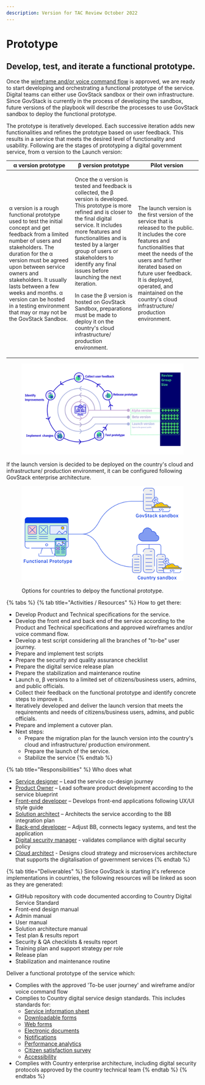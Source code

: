 ```yaml
---
description: Version for TAC Review October 2022
---
```


# Prototype

## Develop, test, and iterate a functional prototype.

Once the [wireframe ](https://govstack.gitbook.io/implementation-playbook/govstack-implementation-playbook/design-and-delivery/wireframes)[and/or voice command flow](https://govstack.gitbook.io/implementation-playbook/govstack-implementation-playbook/design-and-delivery/wireframes) is approved, we are ready to start developing and orchestrating a functional prototype of the service. Digital teams can either use GovStack sandbox or their own infrastructure. Since GovStack is currently in the process of developing the sandbox, future versions of the playbook will describe the processes to use GovStack sandbox to deploy the functional prototype.&#x20;

The prototype is iteratively developed. Each successive iteration adds new functionalities and refines the prototype based on user feedback. This results in a service that meets the desired level of functionality and usability. Following are the stages of prototyping a digital government service, from α version to the Launch version:

| α version prototype                                                                                                                                                                                                                                                                                                                                                                     | β version prototype                                                                                                                                                                                                                                                                                                                                                                                                                                                                                             | Pilot version                                                                                                                                                                                                                                                                                                                         |
| --------------------------------------------------------------------------------------------------------------------------------------------------------------------------------------------------------------------------------------------------------------------------------------------------------------------------------------------------------------------------------------- | --------------------------------------------------------------------------------------------------------------------------------------------------------------------------------------------------------------------------------------------------------------------------------------------------------------------------------------------------------------------------------------------------------------------------------------------------------------------------------------------------------------- | ------------------------------------------------------------------------------------------------------------------------------------------------------------------------------------------------------------------------------------------------------------------------------------------------------------------------------------- |
| α version is a rough functional prototype used to test the initial concept and get feedback from a limited number of users and stakeholders. The duration for the α version must be agreed upon between service owners and stakeholders. It usually lasts between a few weeks and months. α version can be hosted in a testing environment that may or may not be the GovStack Sandbox. | <p>Once the α version is tested and feedback is collected, the β version is developed. This prototype is more refined and is closer to the final digital service. It includes more features and functionalities and is tested by a larger group of users or stakeholders to identify any final issues before launching the next iteration.</p><p>In case the β version is hosted on GovStack Sandbox, preparations must be made to deploy it on the country's cloud infrastructure/ production environment.</p> | The launch version is the first version of the service that is released to the public. It includes the core features and functionalities that meet the needs of the users and further iterated based on future user feedback. It is deployed, operated, and maintained on the country's cloud infrastructure/ production environment. |



<figure><img src="../../.gitbook/assets/Protype (8).png" alt=""><figcaption></figcaption></figure>

If the launch version is decided to be deployed on the country's cloud and infrastructure/ production environment, it can be configured following GovStack enterprise architecture.

<figure><img src="../../.gitbook/assets/53.-Functional-prototype.jpg" alt=""><figcaption><p>Options for countries to delpoy the functional prototype.</p></figcaption></figure>

{% tabs %}
{% tab title="Activities  / Resources" %}
How to get there:

* Develop Product and Technical specifications for the service.
* Develop the front end and back end of the service according to the Product and Technical specifications and approved wireframes and/or voice command flow. &#x20;
* Develop a test script considering all the branches of "to-be" user journey. &#x20;
* Prepare and implement test scripts
* Prepare the security and quality assurance checklist &#x20;
* Prepare the digital service release plan &#x20;
* Prepare the stabilization and maintenance routine &#x20;
* Launch α, β versions to a limited set of citizens/business users, admins, and public officials.&#x20;
* Collect their feedback on the functional prototype and identify concrete steps to improve it.
* Iteratively developed and deliver the launch version that meets the requirements and needs of citizens/business users, admins, and public officials.
* Prepare and implement a cutover plan.
* Next steps:
  * Prepare the migration plan for the launch version into the country's cloud and infrastructure/ production environment.&#x20;
  * Prepare the launch of the service.
  * Stabilize the service
{% endtab %}

{% tab title="Responsibilities" %}
Who does what

* [Service designer](https://govstack.gitbook.io/implementation-playbook/govstack-implementation-playbook/annex/govstack-user-profiles-taxonomy#service-designer) – Lead the service co-design journey&#x20;
* [Product Owner](http://localhost:5000/o/pxmRWOPoaU8fUAbbcrus/s/zdXe8NbIMZIv5sydPBf6/) – Lead software product development according  to the service blueprint &#x20;
* [Front-end developer](https://govstack.gitbook.io/implementation-playbook/govstack-implementation-playbook/annex/govstack-user-profiles-taxonomy#front-end-developer) – Develops front-end applications following UX/UI style guide &#x20;
* [Solution architect](https://govstack.gitbook.io/implementation-playbook/govstack-implementation-playbook/annex/govstack-user-profiles-taxonomy#solution-architect) – Architects the service according to the BB integration plan &#x20;
* [Back-end developer](https://govstack.gitbook.io/implementation-playbook/govstack-implementation-playbook/annex/govstack-user-profiles-taxonomy#back-end-developers) –  Adjust BB, connects legacy systems, and test the application&#x20;
* [Digital security manager](https://govstack.gitbook.io/implementation-playbook/govstack-implementation-playbook/annex/govstack-user-profiles-taxonomy#digital-security-manager) - validates compliance with digital security policy
* [Cloud architect](https://govstack.gitbook.io/implementation-playbook/govstack-implementation-playbook/annex/govstack-user-profiles-taxonomy#cloud-architect) - Designs cloud strategy and microservices architecture that supports the digitalisation of government services
{% endtab %}

{% tab title="Deliverables" %}
Since GovStack is starting it's reference implementations in countries, the following resources will be linked as soon as they are generated:

* GitHub repository with code documented according to Country Digital Service Standard
* Front-end design manual &#x20;
* Admin manual &#x20;
* User manual &#x20;
* Solution architecture manual&#x20;
* Test plan & results report &#x20;
* Security & QA checklists & results report &#x20;
* Training plan and support strategy per role &#x20;
* Release plan &#x20;
* Stabilization and maintenance routine &#x20;

Deliver a functional prototype of the service which:

* Complies with the approved 'To-be user journey' and wireframe and/or voice command flow
* Complies to Country digital service design standards. This includes standards for:&#x20;
  * [Service information sheet](https://govstack.gitbook.io/implementation-playbook/govstack-implementation-playbook/learning-and-exchange/artefacts#information-service-sheets)
  * [Downloadable forms](broken-reference)
  * [Web forms](broken-reference)
  * [Electronic documents](broken-reference)
  * [Notifications](broken-reference)
  * [Performance analytics](broken-reference)
  * [Citizen satisfaction survey](broken-reference)
  * [Accessibility ](broken-reference)
* Complies with Country enterprise architecture, including digital security protocols approved by the country technical team&#x20;
{% endtab %}
{% endtabs %}

